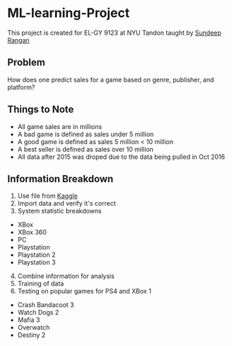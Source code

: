 # ML-learning-Project
This project is created for EL-GY 9123 at NYU Tandon taught by [Sundeep Rangan](http://wireless.engineering.nyu.edu/sundeep-rangan/)

## Problem
How does one predict sales for a game based on genre, publisher, and platform?

## Things to Note
* All game sales are in millions
* A bad game is defined as sales under 5 million
* A good game is defined as sales 5 million < 10 million
* A best seller is defined as sales over 10 million
* All data after 2015 was droped due to the data being pulled in Oct 2016

## Information Breakdown
1. Use file from [Kaggle](https://www.kaggle.com/gregorut/videogamesales)
2. Import data and verify it's correct
3. System statistic breakdowns
  * XBox
  * XBox 360
  * PC
  * Playstation
  * Playstation 2
  * Playstation 3
4. Combine information for analysis
5. Training of data
6. Testing on popular games for PS4 and XBox 1
  * Crash Bandacoot 3
  * Watch Dogs 2
  * Mafia 3
  * Overwatch
  * Destiny 2
